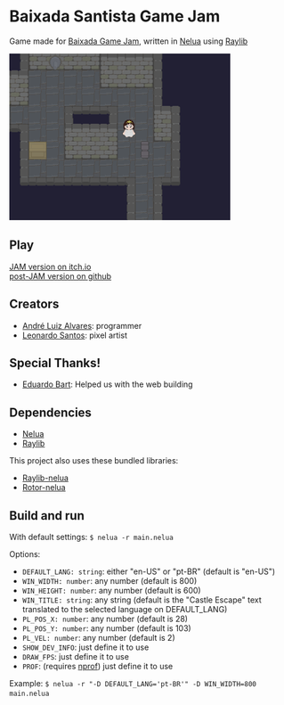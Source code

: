 # Baixada Santista Game Jam
Game made for [Baixada Game Jam][BGJ-website], written in [Nelua][nelua-website] using [Raylib][raylib-website]

![Castle Game Preview GIF](preview.gif)

## Play

[JAM version on itch.io][itch-io-page]  
[post-JAM version on github][github-page]

## Creators

* [André Luiz Alvares][andre_la-github]: programmer
* [Leonardo Santos][leonardo-github]: pixel artist

## Special Thanks!

* [Eduardo Bart][edubart-github]: Helped us with the web building

## Dependencies

* [Nelua][nelua-install]
* [Raylib][raylib-install]

This project also uses these bundled libraries:
* [Raylib-nelua][raylib-nelua-repo-mirror]
* [Rotor-nelua][rotor-nelua-repo-mirror]


## Build and run

With default settings:
`$ nelua -r main.nelua`

Options:
* `DEFAULT_LANG: string`: either "en-US" or "pt-BR" (default is "en-US")
* `WIN_WIDTH: number`: any number (default is 800)
* `WIN_HEIGHT: number`: any number (default is 600)
* `WIN_TITLE: string`: any string (default is the "Castle Escape" text translated to the selected language on DEFAULT_LANG)
* `PL_POS_X: number`: any number (default is 28)
* `PL_POS_Y: number`: any number (default is 103)
* `PL_VEL: number`: any number (default is 2)
* `SHOW_DEV_INFO`: just define it to use
* `DRAW_FPS`: just define it to use
* `PROF`: (requires [nprof][nprof-repository]) just define it to use

Example:
`$ nelua -r "-D DEFAULT_LANG='pt-BR'" -D WIN_WIDTH=800 main.nelua`


[BGJ-website]: https://itch.io/jam/baixada-gamejam/
[itch-io-page]: https://andre-la.itch.io/castle-escape/
[github-page]: https://andre-la.github.io/baixada-game-jam-game/index.html
[nelua-website]: https://nelua.io/
[raylib-website]: https://www.raylib.com/

[andre_la-github]: https://github.com/Andre-LA/
[leonardo-github]: https://github.com/LeonardoApSantos/
[edubart-github]: https://github.com/edubart/

[nelua-install]: https://nelua.io/installing/
[raylib-install]: https://github.com/raysan5/raylib#build-and-installation/

[raylib-nelua-repo-mirror]: https://github.com/Andre-LA/raylib-nelua-mirror/
[rotor-nelua-repo-mirror]: https://github.com/Andre-LA/Rotor-nelua/
[nprof-repository]: https://github.com/Andre-LA/nprof/
